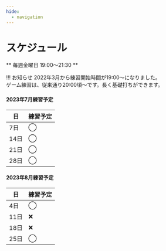 ```yaml
---
hide:
  - navigation
---
```

# スケジュール
** 毎週金曜日 19:00〜21:30 **

!!! お知らせ
    2022年3月から練習開始時間が19:00〜になりました。  
    ゲーム練習は、従来通り20:00頃〜です。長く基礎打ちができます。 


#### 2023年7月練習予定
|日|練習予定|
|---|---|
| 7日|◯|
|14日|◯|
|21日|◯|
|28日|◯|

#### 2023年8月練習予定
|日|練習予定|
|---|---|
| 4日|◯|
|11日|❌|
|18日|❌|
|25日|◯|



